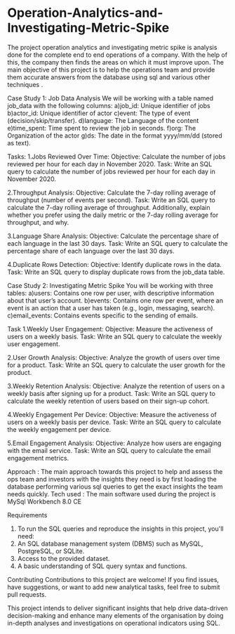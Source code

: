 # Operation-Analytics-and-Investigating-Metric-Spike

The project operation analytics and investigating metric spike is analysis done for the complete end to end operations of a company. With the help of this, the company then finds the areas on which it must improve upon. The main objective of this project is to help the operations team and provide them accurate answers from the database using sql and various other techniques .

Case Study 1: Job Data Analysis
We will be working with a table named job_data with the following columns:
a)job_id: Unique identifier of jobs
b)actor_id: Unique identifier of actor
c)event: The type of event (decision/skip/transfer).
d)language: The Language of the content
e)time_spent: Time spent to review the job in seconds.
f)org: The Organization of the actor
g)ds: The date in the format yyyy/mm/dd (stored as text).

Tasks:
1.Jobs Reviewed Over Time:
Objective: Calculate the number of jobs reviewed per hour for each day in November 2020.
Task: Write an SQL query to calculate the number of jobs reviewed per hour for each day in November 2020.

2.Throughput Analysis:
Objective: Calculate the 7-day rolling average of throughput (number of events per second).
Task: Write an SQL query to calculate the 7-day rolling average of throughput. Additionally, explain whether you prefer using the daily metric or the 7-day rolling average for throughput, and why.

3.Language Share Analysis:
Objective: Calculate the percentage share of each language in the last 30 days.
Task: Write an SQL query to calculate the percentage share of each language over the last 30 days.

4.Duplicate Rows Detection:
Objective: Identify duplicate rows in the data.
Task: Write an SQL query to display duplicate rows from the job_data table.

Case Study 2: Investigating Metric Spike
You will be working with three tables:
a)users: Contains one row per user, with descriptive information about that user’s account.
b)events: Contains one row per event, where an event is an action that a user has taken (e.g., login, messaging, search).
c)email_events: Contains events specific to the sending of emails.

Task
1.Weekly User Engagement:
Objective: Measure the activeness of users on a weekly basis.
Task: Write an SQL query to calculate the weekly user engagement.

2.User Growth Analysis:
Objective: Analyze the growth of users over time for a product.
Task: Write an SQL query to calculate the user growth for the product.

3.Weekly Retention Analysis:
Objective: Analyze the retention of users on a weekly basis after signing up for a product.
Task: Write an SQL query to calculate the weekly retention of users based on their sign-up cohort.

4.Weekly Engagement Per Device:
Objective: Measure the activeness of users on a weekly basis per device.
Task: Write an SQL query to calculate the weekly engagement per device.

5.Email Engagement Analysis:
Objective: Analyze how users are engaging with the email service.
Task: Write an SQL query to calculate the email engagement metrics.

Approach :
The main approach towards this project to help and assess the ops team and investors with the
insights they need is by first loading the database performing various sql queries to get the exact
insights the team needs quickly.
Tech used : The main software used during the project is MySql Workbench 8.0 CE

Requirements
1. To run the SQL queries and reproduce the insights in this project, you'll need:
2. An SQL database management system (DBMS) such as MySQL, PostgreSQL, or SQLite.
3. Access to the provided dataset.
4. A basic understanding of SQL query syntax and functions.

Contributing
Contributions to this project are welcome! If you find issues, have suggestions, or want to add new analytical tasks, feel free to submit pull requests.

This project intends to deliver significant insights that help drive data-driven decision-making and enhance many elements of the organisation by doing in-depth analyses and investigations on operational indicators using SQL.
